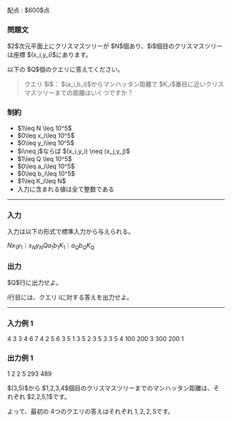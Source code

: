 
<div>

<span>

<span>

<p>
配点 : $600$点
</p>

<div>

<section>

### **問題文**

<p>
$2$次元平面上にクリスマスツリーが $N$個あり、$i$個目のクリスマスツリーは座標 $(x_i,y_i)$にあります。  
</p>

<p>
以下の $Q$個のクエリに答えてください。
</p>

<blockquote>

<p>
クエリ $i$： $(a_i,b_i)$からマンハッタン距離で $K_i$番目に近いクリスマスツリーまでの距離はいくつですか？
</p>

</blockquote>

</section>

</div>

<div>

<section>

### **制約**

<ul>

<li>
$1\leq N \leq 10^5$
</li>

<li>
$0\leq x_i\leq 10^5$
</li>

<li>
$0\leq y_i\leq 10^5$
</li>

<li>
$i\neq j$ならば $(x_i,y_i) \neq (x_j,y_j)$
</li>

<li>
$1\leq Q \leq 10^5$
</li>

<li>
$0\leq a_i\leq 10^5$
</li>

<li>
$0\leq b_i\leq 10^5$
</li>

<li>
$1\leq K_i\leq N$
</li>

<li>
入力に含まれる値は全て整数である
</li>

</ul>

</section>

</div>

---

<div>

<div>

<section>

### **入力**

<p>
入力は以下の形式で標準入力から与えられる。
</p>

<div>

$N$$x_1$$y_1$$\vdots$$x_N$$y_N$$Q$$a_1$$b_1$$K_1$$\vdots$$a_Q$$b_Q$$K_Q$
</div>

</section>

</div>

<div>

<section>

### **出力**

<p>
$Q$行に出力せよ。

$i$行目には、クエリ $i$に対する答えを出力せよ。
</p>

</section>

</div>

</div>

---

<div>

<section>

### **入力例 1**

<div>

4
3 3
4 6
7 4
2 5
6
3 5 1
3 5 2
3 5 3
3 5 4
100 200 3
300 200 1

</div>

</section>

</div>

<div>

<section>

### **出力例 1**

<div>

1
2
2
5
293
489

</div>

<p>
$(3,5)$から $1,2,3,4$個目のクリスマスツリーまでのマンハッタン距離は、それぞれ $2,2,5,1$です。

よって、最初の $4$つのクエリの答えはそれぞれ $1,2,2,5$です。
</p>

</section>

</div>

</span>

</span>

</div>
